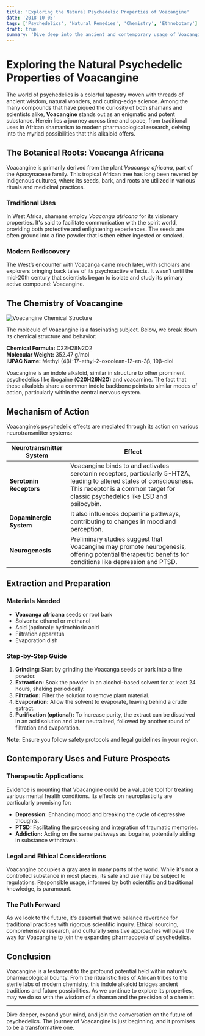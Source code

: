 ```yaml
---
title: 'Exploring the Natural Psychedelic Properties of Voacangine'
date: '2018-10-05'
tags: ['Psychedelics', 'Natural Remedies', 'Chemistry', 'Ethnobotany']
draft: true
summary: 'Dive deep into the ancient and contemporary usage of Voacangine, a naturally occurring psychedelic compound. We explore its chemistry, historical significance, and potential future applications in the realm of mental health and beyond.'
---
```


# Exploring the Natural Psychedelic Properties of Voacangine

The world of psychedelics is a colorful tapestry woven with threads of ancient wisdom, natural wonders, and cutting-edge science. Among the many compounds that have piqued the curiosity of both shamans and scientists alike, **Voacangine** stands out as an enigmatic and potent substance. Herein lies a journey across time and space, from traditional uses in African shamanism to modern pharmacological research, delving into the myriad possibilities that this alkaloid offers.

## The Botanical Roots: Voacanga Africana

Voacangine is primarily derived from the plant *Voacanga africana*, part of the Apocynaceae family. This tropical African tree has long been revered by indigenous cultures, where its seeds, bark, and roots are utilized in various rituals and medicinal practices.

### Traditional Uses

In West Africa, shamans employ *Voacanga africana* for its visionary properties. It's said to facilitate communication with the spirit world, providing both protective and enlightening experiences. The seeds are often ground into a fine powder that is then either ingested or smoked.

### Modern Rediscovery

The West’s encounter with Voacanga came much later, with scholars and explorers bringing back tales of its psychoactive effects. It wasn’t until the mid-20th century that scientists began to isolate and study its primary active compound: Voacangine.

## The Chemistry of Voacangine

![Voacangine Chemical Structure](https://via.placeholder.com/150)

The molecule of Voacangine is a fascinating subject. Below, we break down its chemical structure and behavior:

**Chemical Formula:** C22H28N2O2  
**Molecular Weight:** 352.47 g/mol  
**IUPAC Name:** Methyl (4β)-17-ethyl-2-oxoolean-12-en-3β, 19β-diol

Voacangine is an indole alkaloid, similar in structure to other prominent psychedelics like ibogaine (**C20H26N2O**) and voacamine. The fact that these alkaloids share a common indole backbone points to similar modes of action, particularly within the central nervous system.

## Mechanism of Action

Voacangine’s psychedelic effects are mediated through its action on various neurotransmitter systems:

| Neurotransmitter System | Effect |
|-------------------------|--------|
| **Serotonin Receptors** | Voacangine binds to and activates serotonin receptors, particularly 5-HT2A, leading to altered states of consciousness. This receptor is a common target for classic psychedelics like LSD and psilocybin. |
| **Dopaminergic System** | It also influences dopamine pathways, contributing to changes in mood and perception. |
| **Neurogenesis**        | Preliminary studies suggest that Voacangine may promote neurogenesis, offering potential therapeutic benefits for conditions like depression and PTSD. |

## Extraction and Preparation

### Materials Needed

- **Voacanga africana** seeds or root bark
- Solvents: ethanol or methanol
- Acid (optional): hydrochloric acid
- Filtration apparatus
- Evaporation dish

### Step-by-Step Guide

1. **Grinding:** Start by grinding the Voacanga seeds or bark into a fine powder.
2. **Extraction:** Soak the powder in an alcohol-based solvent for at least 24 hours, shaking periodically.
3. **Filtration:** Filter the solution to remove plant material.
4. **Evaporation:** Allow the solvent to evaporate, leaving behind a crude extract.
5. **Purification (optional):** To increase purity, the extract can be dissolved in an acid solution and later neutralized, followed by another round of filtration and evaporation.

**Note:** Ensure you follow safety protocols and legal guidelines in your region.

## Contemporary Uses and Future Prospects

### Therapeutic Applications

Evidence is mounting that Voacangine could be a valuable tool for treating various mental health conditions. Its effects on neuroplasticity are particularly promising for:

- **Depression:** Enhancing mood and breaking the cycle of depressive thoughts.
- **PTSD:** Facilitating the processing and integration of traumatic memories.
- **Addiction:** Acting on the same pathways as ibogaine, potentially aiding in substance withdrawal.

### Legal and Ethical Considerations

Voacangine occupies a gray area in many parts of the world. While it's not a controlled substance in most places, its sale and use may be subject to regulations. Responsible usage, informed by both scientific and traditional knowledge, is paramount.

### The Path Forward

As we look to the future, it's essential that we balance reverence for traditional practices with rigorous scientific inquiry. Ethical sourcing, comprehensive research, and culturally sensitive approaches will pave the way for Voacangine to join the expanding pharmacopeia of psychedelics.

## Conclusion

Voacangine is a testament to the profound potential held within nature’s pharmacological bounty. From the ritualistic fires of African tribes to the sterile labs of modern chemistry, this indole alkaloid bridges ancient traditions and future possibilities. As we continue to explore its properties, may we do so with the wisdom of a shaman and the precision of a chemist.

---

Dive deeper, expand your mind, and join the conversation on the future of psychedelics. The journey of Voacangine is just beginning, and it promises to be a transformative one.